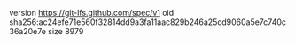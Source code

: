 version https://git-lfs.github.com/spec/v1
oid sha256:ac24efe71e560f32814dd9a3fa11aac829b246a25cd9060a5e7c740c36a20e7e
size 8979
